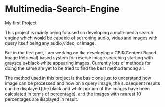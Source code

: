 # Multimedia-Search-Engine
My first Project

This project is mainly being focused on developing a multi-media search engine which would be capable of searching audio, video and images with query itself being any audio,video, or image.

But in the first part, I am working on the developing a CBIR(Content Based Image Retrieval) based system for reverse image searching starting with grayscale+black-white appearing images. Currently lots of methods for doing the same are yet to be tried to find the best method among all.

The method used in this project is the basic one just to understand how image can be processed and how on a query image, the subsequent results can be displayed (the black and white portion of the images have been calculated in terms of percentage), and the images with nearest 10 percentages are displayed in result.
